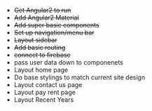 - ~~Get Angular2 to run~~
- ~~Add Angular2 Material~~
- ~~Add super basic components~~
- ~~Set up navigation/menu bar~~
- ~~Layout sidebar~~
- ~~Add basic routing~~
- ~~connect to firebase~~
- pass user data down to componenets
- Layout home page
- Do base stylings to match current site design
- Layout contact us page
- Layout pay rent page
- Layout Recent Years
